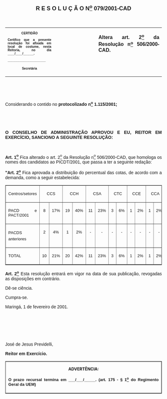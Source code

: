 <BODY>

<B><FONT FACE="Arial" SIZE=4><P ALIGN="CENTER"><A NAME="_Toc445798786"></P>
<P ALIGN="CENTER">R E S O L U &Ccedil; &Atilde; O  N<U><SUP>o</U></SUP>  079/2001-CAD</P>
</B></FONT><FONT FACE="Arial"><P ALIGN="JUSTIFY"></P>
<P ALIGN="JUSTIFY">&nbsp;</P></FONT>
<TABLE CELLSPACING=0 BORDER=0 CELLPADDING=7 WIDTH=604>
<TR><TD WIDTH="31%" VALIGN="TOP">
<B><FONT FACE="Arial" SIZE=1><P ALIGN="CENTER">CERTID&Atilde;O</P>
<P ALIGN="JUSTIFY">   Certifico que a presente resolu&ccedil;&atilde;o foi afixada em local de costume, nesta Reitoria, no dia ____/____/______.</P>
<P ALIGN="JUSTIFY"></P>
<P ALIGN="JUSTIFY">______________________</P>
<P ALIGN="CENTER">Secret&aacute;ria</B></FONT></TD>
<TD WIDTH="27%" VALIGN="TOP">&nbsp;</TD>
<TD WIDTH="42%" VALIGN="TOP">
<B><FONT FACE="Arial"><P ALIGN="JUSTIFY">Altera art. 2<U><SUP>o</U></SUP> da Resolu&ccedil;&atilde;o n<U><SUP>o</U></SUP> 506/2000-CAD.</B></FONT></TD>
</TR>
</TABLE>

<FONT FACE="Arial"><P ALIGN="JUSTIFY"></P>
<P ALIGN="JUSTIFY">&nbsp;</P>
<P ALIGN="JUSTIFY">&nbsp;</P>
<P ALIGN="JUSTIFY">Considerando o contido no <B>protocolizado n<U><SUP>o</U></SUP> 1.115/2001;</P>
</B><P ALIGN="JUSTIFY"></P>
<P ALIGN="JUSTIFY">&nbsp;</P>
<P ALIGN="JUSTIFY">&nbsp;</P>
<B><P ALIGN="JUSTIFY">O CONSELHO DE ADMINISTRA&Ccedil;&Atilde;O APROVOU E EU, REITOR EM EXERC&Iacute;CIO, SANCIONO A SEGUINTE RESOLU&Ccedil;&Atilde;O:</P>
</B><P ALIGN="JUSTIFY"></P>
<P ALIGN="JUSTIFY">&nbsp;</P>
<B><P ALIGN="JUSTIFY">Art. 1<U><SUP>o</B></U></SUP> Fica alterado o art. 2<U><SUP>o</U></SUP> da Resolu&ccedil;&atilde;o n<U><SUP>o</U></SUP> 506/2000-CAD, que homologa os nomes dos candidatos ao PICDT/2001, que passa a ter a seguinte reda&ccedil;&atilde;o:</P>
<B><P ALIGN="JUSTIFY">&quot;Art. 2<U><SUP>o</B></U></SUP> Fica aprovada a distribui&ccedil;&atilde;o do percentual das cotas, de acordo com a demanda, como a seguir estabelecida:</P>
<P ALIGN="JUSTIFY"></P></FONT>
<TABLE BORDER CELLSPACING=1 WIDTH=595>
<TR><TD WIDTH="24%" VALIGN="TOP">
<FONT FACE="Arial" SIZE=2><P ALIGN="CENTER">Centros/setores</FONT></TD>
<TD WIDTH="10%" VALIGN="TOP" COLSPAN=2>
<FONT FACE="Arial" SIZE=2><P ALIGN="CENTER">CCS</FONT></TD>
<TD WIDTH="10%" VALIGN="TOP" COLSPAN=2>
<FONT FACE="Arial" SIZE=2><P ALIGN="CENTER">CCH</FONT></TD>
<TD WIDTH="10%" VALIGN="TOP" COLSPAN=2>
<FONT FACE="Arial" SIZE=2><P ALIGN="CENTER">CSA</FONT></TD>
<TD WIDTH="10%" VALIGN="TOP" COLSPAN=2>
<FONT FACE="Arial" SIZE=2><P ALIGN="CENTER">CTC</FONT></TD>
<TD WIDTH="10%" VALIGN="TOP" COLSPAN=2>
<FONT FACE="Arial" SIZE=2><P ALIGN="CENTER">CCE</FONT></TD>
<TD WIDTH="10%" VALIGN="TOP" COLSPAN=2>
<FONT FACE="Arial" SIZE=2><P ALIGN="CENTER">CCA</FONT></TD>
<TD WIDTH="10%" VALIGN="TOP" COLSPAN=2>
<FONT FACE="Arial" SIZE=2><P ALIGN="CENTER">Setores</FONT></TD>
<TD WIDTH="10%" VALIGN="TOP" COLSPAN=2>
<FONT FACE="Arial" SIZE=2><P ALIGN="CENTER">TOTAL</FONT></TD>
</TR>
<TR><TD WIDTH="24%" VALIGN="TOP">
<FONT FACE="Arial" SIZE=2><P ALIGN="JUSTIFY">PACD e PACT/2001</FONT></TD>
<TD WIDTH="5%" VALIGN="TOP">
<FONT FACE="Arial" SIZE=2><P ALIGN="CENTER">8</FONT></TD>
<TD WIDTH="5%" VALIGN="TOP">
<FONT FACE="Arial" SIZE=2><P ALIGN="CENTER">17%</FONT></TD>
<TD WIDTH="5%" VALIGN="TOP">
<FONT FACE="Arial" SIZE=2><P ALIGN="CENTER">19</FONT></TD>
<TD WIDTH="5%" VALIGN="TOP">
<FONT FACE="Arial" SIZE=2><P ALIGN="CENTER">40%</FONT></TD>
<TD WIDTH="5%" VALIGN="TOP">
<FONT FACE="Arial" SIZE=2><P ALIGN="CENTER">11</FONT></TD>
<TD WIDTH="5%" VALIGN="TOP">
<FONT FACE="Arial" SIZE=2><P ALIGN="CENTER">23%</FONT></TD>
<TD WIDTH="5%" VALIGN="TOP">
<FONT FACE="Arial" SIZE=2><P ALIGN="CENTER">3</FONT></TD>
<TD WIDTH="5%" VALIGN="TOP">
<FONT FACE="Arial" SIZE=2><P ALIGN="CENTER">6%</FONT></TD>
<TD WIDTH="5%" VALIGN="TOP">
<FONT FACE="Arial" SIZE=2><P ALIGN="CENTER">1</FONT></TD>
<TD WIDTH="5%" VALIGN="TOP">
<FONT FACE="Arial" SIZE=2><P ALIGN="CENTER">2%</FONT></TD>
<TD WIDTH="5%" VALIGN="TOP">
<FONT FACE="Arial" SIZE=2><P ALIGN="CENTER">1</FONT></TD>
<TD WIDTH="5%" VALIGN="TOP">
<FONT FACE="Arial" SIZE=2><P ALIGN="CENTER">2%</FONT></TD>
<TD WIDTH="5%" VALIGN="TOP">
<FONT FACE="Arial" SIZE=2><P ALIGN="CENTER">2</FONT></TD>
<TD WIDTH="5%" VALIGN="TOP">
<FONT FACE="Arial" SIZE=2><P ALIGN="CENTER">4%</FONT></TD>
<TD WIDTH="5%" VALIGN="TOP">
<FONT FACE="Arial" SIZE=2><P ALIGN="CENTER">45</FONT></TD>
<TD WIDTH="5%" VALIGN="TOP">
<FONT FACE="Arial" SIZE=2><P ALIGN="CENTER">94%</FONT></TD>
</TR>
<TR><TD WIDTH="24%" VALIGN="TOP">
<FONT FACE="Arial" SIZE=2><P ALIGN="JUSTIFY">PACDS anteriores</FONT></TD>
<TD WIDTH="5%" VALIGN="TOP">
<FONT FACE="Arial" SIZE=2><P ALIGN="CENTER">2</FONT></TD>
<TD WIDTH="5%" VALIGN="TOP">
<FONT FACE="Arial" SIZE=2><P ALIGN="CENTER">4%</FONT></TD>
<TD WIDTH="5%" VALIGN="TOP">
<FONT FACE="Arial" SIZE=2><P ALIGN="CENTER">1</FONT></TD>
<TD WIDTH="5%" VALIGN="TOP">
<FONT FACE="Arial" SIZE=2><P ALIGN="CENTER">2%</FONT></TD>
<TD WIDTH="5%" VALIGN="TOP">
<FONT FACE="Arial" SIZE=2><P ALIGN="CENTER">-</FONT></TD>
<TD WIDTH="5%" VALIGN="TOP">
<FONT FACE="Arial" SIZE=2><P ALIGN="CENTER">-</FONT></TD>
<TD WIDTH="5%" VALIGN="TOP">
<FONT FACE="Arial" SIZE=2><P ALIGN="CENTER">-</FONT></TD>
<TD WIDTH="5%" VALIGN="TOP">
<FONT FACE="Arial" SIZE=2><P ALIGN="CENTER">-</FONT></TD>
<TD WIDTH="5%" VALIGN="TOP">
<FONT FACE="Arial" SIZE=2><P ALIGN="CENTER">-</FONT></TD>
<TD WIDTH="5%" VALIGN="TOP">
<FONT FACE="Arial" SIZE=2><P ALIGN="CENTER">-</FONT></TD>
<TD WIDTH="5%" VALIGN="TOP">
<FONT FACE="Arial" SIZE=2><P ALIGN="CENTER">-</FONT></TD>
<TD WIDTH="5%" VALIGN="TOP">
<FONT FACE="Arial" SIZE=2><P ALIGN="CENTER">-</FONT></TD>
<TD WIDTH="5%" VALIGN="TOP">
<FONT FACE="Arial" SIZE=2><P ALIGN="CENTER">-</FONT></TD>
<TD WIDTH="5%" VALIGN="TOP">
<FONT FACE="Arial" SIZE=2><P ALIGN="CENTER">-</FONT></TD>
<TD WIDTH="5%" VALIGN="TOP">
<FONT FACE="Arial" SIZE=2><P ALIGN="CENTER">3</FONT></TD>
<TD WIDTH="5%" VALIGN="TOP">
<FONT FACE="Arial" SIZE=2><P ALIGN="CENTER">6%</FONT></TD>
</TR>
<TR><TD WIDTH="24%" VALIGN="TOP">
<FONT FACE="Arial" SIZE=2><P ALIGN="JUSTIFY">TOTAL</FONT></TD>
<TD WIDTH="5%" VALIGN="TOP">
<FONT FACE="Arial" SIZE=2><P ALIGN="CENTER">10</FONT></TD>
<TD WIDTH="5%" VALIGN="TOP">
<FONT FACE="Arial" SIZE=2><P ALIGN="CENTER">21%</FONT></TD>
<TD WIDTH="5%" VALIGN="TOP">
<FONT FACE="Arial" SIZE=2><P ALIGN="CENTER">20</FONT></TD>
<TD WIDTH="5%" VALIGN="TOP">
<FONT FACE="Arial" SIZE=2><P ALIGN="CENTER">42%</FONT></TD>
<TD WIDTH="5%" VALIGN="TOP">
<FONT FACE="Arial" SIZE=2><P ALIGN="CENTER">11</FONT></TD>
<TD WIDTH="5%" VALIGN="TOP">
<FONT FACE="Arial" SIZE=2><P ALIGN="CENTER">23%</FONT></TD>
<TD WIDTH="5%" VALIGN="TOP">
<FONT FACE="Arial" SIZE=2><P ALIGN="CENTER">3</FONT></TD>
<TD WIDTH="5%" VALIGN="TOP">
<FONT FACE="Arial" SIZE=2><P ALIGN="CENTER">6%</FONT></TD>
<TD WIDTH="5%" VALIGN="TOP">
<FONT FACE="Arial" SIZE=2><P ALIGN="CENTER">1</FONT></TD>
<TD WIDTH="5%" VALIGN="TOP">
<FONT FACE="Arial" SIZE=2><P ALIGN="CENTER">2%</FONT></TD>
<TD WIDTH="5%" VALIGN="TOP">
<FONT FACE="Arial" SIZE=2><P ALIGN="CENTER">1</FONT></TD>
<TD WIDTH="5%" VALIGN="TOP">
<FONT FACE="Arial" SIZE=2><P ALIGN="CENTER">2%</FONT></TD>
<TD WIDTH="5%" VALIGN="TOP">
<FONT FACE="Arial" SIZE=2><P ALIGN="CENTER">2</FONT></TD>
<TD WIDTH="5%" VALIGN="TOP">
<FONT FACE="Arial" SIZE=2><P ALIGN="CENTER">4%</FONT></TD>
<TD WIDTH="5%" VALIGN="TOP">
<FONT FACE="Arial" SIZE=2><P ALIGN="CENTER">48</FONT></TD>
<TD WIDTH="5%" VALIGN="TOP">
<FONT FACE="Arial" SIZE=2><P ALIGN="CENTER">100</FONT></TD>
</TR>
</TABLE>

<FONT FACE="Arial"><P ALIGN="JUSTIFY"></P>
<B><P ALIGN="JUSTIFY">Art. 2<U><SUP>o</B></U></SUP> Esta resolu&ccedil;&atilde;o entrar&aacute; em vigor na data de sua publica&ccedil;&atilde;o, revogadas as disposi&ccedil;&otilde;es em contr&aacute;rio.</P>
<P ALIGN="JUSTIFY">D&ecirc;-se ci&ecirc;ncia.</P>
<P ALIGN="JUSTIFY">&#9;Cumpra-se.</P>
<P ALIGN="JUSTIFY"></P>
<P ALIGN="JUSTIFY">Maring&aacute;, 1 de fevereiro de 2001.</P>
<P ALIGN="JUSTIFY"></P>
<P ALIGN="JUSTIFY">&nbsp;</P>
<P ALIGN="JUSTIFY">&nbsp;</P>
<P ALIGN="JUSTIFY">&nbsp;</P>
<P>Jos&eacute; de Jesus Previdelli,</P>
<B><P>Reitor em Exerc&iacute;cio.</P></B></FONT>
<TABLE BORDER CELLSPACING=1 CELLPADDING=4 WIDTH=207>
<TR><TD VALIGN="TOP">
<B><FONT SIZE=2><P ALIGN="CENTER">ADVERT&Ecirc;NCIA:</P>
</FONT><FONT FACE="Arial" SIZE=2><P ALIGN="JUSTIFY">O prazo recursal termina em ___/___/_____. (art. 175 - § 1<U><SUP>o</U></SUP> do Regimento Geral da UEM)</B></FONT></TD>
</TR>
</TABLE>

<FONT SIZE=2><P></A></P></FONT></BODY>
